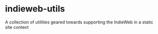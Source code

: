 # indieweb-utils
A collection of utilities geared towards supporting the IndieWeb in a static site context
